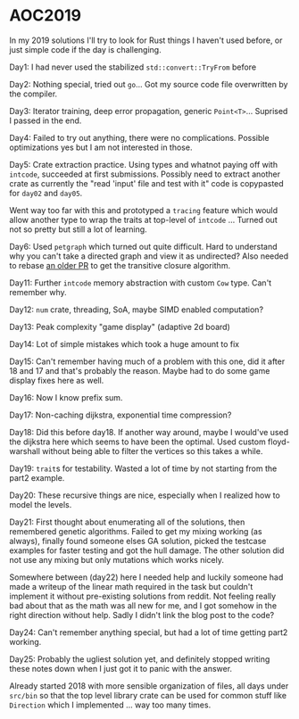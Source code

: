 # AOC2019

In my 2019 solutions I'll try to look for Rust things I haven't used before, or
just simple code if the day is challenging.

Day1: I had never used the stabilized `std::convert::TryFrom` before

Day2: Nothing special, tried out `go`... Got my source code file overwritten by
the compiler.

Day3: Iterator training, deep error propagation, generic `Point<T>`... Suprised
I passed in the end.

Day4: Failed to try out anything, there were no complications. Possible
optimizations yes but I am not interested in those.

Day5: Crate extraction practice. Using types and whatnot paying off with
`intcode`, succeeded at first submissions. Possibly need to extract another
crate as currently the "read 'input' file and test with it" code is copypasted
for `day02` and `day05`.

Went way too far with this and prototyped a `tracing` feature which would allow
another type to wrap the traits at top-level of `intcode` ... Turned out not so
pretty but still a lot of learning.

Day6: Used `petgraph` which turned out quite difficult. Hard to understand why
you can't take a directed graph and view it as undirected? Also needed to
rebase [an older PR](https://github.com/petgraph/petgraph/pull/151) to get the
transitive closure algorithm.

Day11: Further `intcode` memory abstraction with custom `Cow` type. Can't remember why.

Day12: `num` crate, threading, SoA, maybe SIMD enabled computation?

Day13: Peak complexity "game display" (adaptive 2d board)

Day14: Lot of simple mistakes which took a huge amount to fix

Day15: Can't remember having much of a problem with this one, did it after 18
and 17 and that's probably the reason. Maybe had to do some game display fixes
here as well.

Day16: Now I know prefix sum.

Day17: Non-caching dijkstra, exponential time compression?

Day18: Did this before day18. If another way around, maybe I would've used the
dijkstra here which seems to have been the optimal. Used custom floyd-warshall
without being able to filter the vertices so this takes a while.

Day19: `trait`s for testability. Wasted a lot of time by not starting from the
part2 example.

Day20: These recursive things are nice, especially when I realized how to model the levels.

Day21: First thought about enumerating all of the solutions, then remembered
genetic algorithms. Failed to get my mixing working (as always), finally found
someone elses GA solution, picked the testcase examples for faster testing and
got the hull damage. The other solution did not use any mixing but only
mutations which works nicely.

Somewhere between (day22) here I needed help and luckily someone had made a
writeup of the linear math required in the task but couldn't implement it
without pre-existing solutions from reddit. Not feeling really bad about that
as the math was all new for me, and I got somehow in the right direction
without help. Sadly I didn't link the blog post to the code?

Day24: Can't remember anything special, but had a lot of time getting part2 working.

Day25: Probably the ugliest solution yet, and definitely stopped writing these
notes down when I just got it to panic with the answer.

Already started 2018 with more sensible organization of files, all days under
`src/bin` so that the top level library crate can be used for common stuff like
`Direction` which I implemented ... way too many times.
